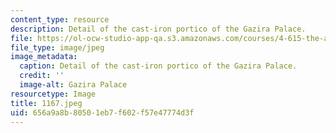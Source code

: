 ```yaml
---
content_type: resource
description: Detail of the cast-iron portico of the Gazira Palace.
file: https://ol-ocw-studio-app-qa.s3.amazonaws.com/courses/4-615-the-architecture-of-cairo-spring-2002/656a9a8b80501eb7f602f57e47774d3f_1167.jpeg
file_type: image/jpeg
image_metadata:
  caption: Detail of the cast-iron portico of the Gazira Palace.
  credit: ''
  image-alt: Gazira Palace
resourcetype: Image
title: 1167.jpeg
uid: 656a9a8b-8050-1eb7-f602-f57e47774d3f
---
```

